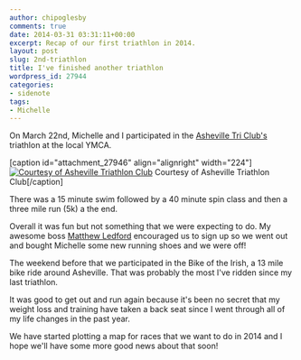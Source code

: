 ```yaml
---
author: chipoglesby
comments: true
date: 2014-03-31 03:31:11+00:00
excerpt: Recap of our first triathlon in 2014.
layout: post
slug: 2nd-triathlon
title: I've finished another triathlon
wordpress_id: 27944
categories:
- sidenote
tags:
- Michelle
---
```


On March 22nd, Michelle and I participated in the [Asheville Tri Club's](https://www.facebook.com/AshevilleTriathlonClub) triathlon at the local YMCA.

[caption id="attachment_27946" align="alignright" width="224"][![Courtesy of Asheville Triathlon Club](https://storage.googleapis.com/www.chipoglesby.com/1979567_619502664794887_940441700_n-224x300.jpg)](https://storage.googleapis.com/www.chipoglesby.com/1979567_619502664794887_940441700_n.jpg) Courtesy of Asheville Triathlon Club[/caption]

There was a 15 minute swim followed by a 40 minute spin class and then a three mile run (5k) a the end.

Overall it was fun but not something that we were expecting to do. My awesome boss [Matthew Ledford](http://twitter.com/mattledford) encouraged us to sign up so we went out and bought Michelle some new running shoes and we were off!

The weekend before that we participated in the Bike of the Irish, a 13 mile bike ride around Asheville. That was probably the most I've ridden since my last triathlon.

It was good to get out and run again because it's been no secret that my weight loss and training have taken a back seat since I went through all of my life changes in the past year.

We have started plotting a map for races that we want to do in 2014 and I hope we'll have some more good news about that soon!
